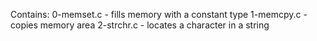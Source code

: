 Contains:
0-memset.c - fills memory with a constant type
1-memcpy.c - copies memory area
2-strchr.c - locates a character in a string
